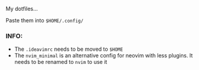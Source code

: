 My dotfiles...

Paste them into `$HOME/.config/`

### INFO:

- The `.ideavimrc` needs to be moved to `$HOME`
- The `nvim_minimal` is an alternative config for neovim with less plugins. It needs to be renamed to `nvim` to use it
